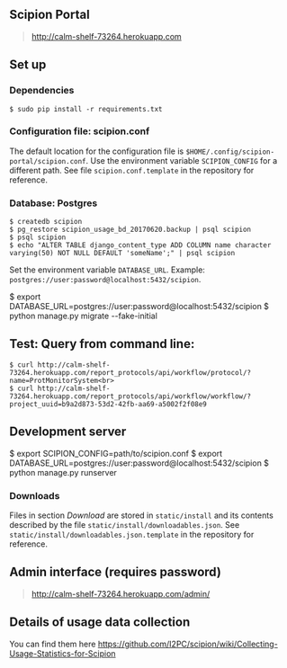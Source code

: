 

## Scipion Portal

> http://calm-shelf-73264.herokuapp.com

## Set up

### Dependencies

```
$ sudo pip install -r requirements.txt
```

### Configuration file: scipion.conf

The default location for the configuration file is `$HOME/.config/scipion-portal/scipion.conf`.
Use the environment variable `SCIPION_CONFIG` for a different path. See file `scipion.conf.template`
in the repository for reference.

### Database: Postgres

```
$ createdb scipion
$ pg_restore scipion_usage_bd_20170620.backup | psql scipion
$ psql scipion
$ echo "ALTER TABLE django_content_type ADD COLUMN name character varying(50) NOT NULL DEFAULT 'someName';" | psql scipion
```

Set the environment variable `DATABASE_URL`. Example: `postgres://user:password@localhost:5432/scipion`.

$ export DATABASE_URL=postgres://user:password@localhost:5432/scipion
$ python manage.py migrate --fake-initial

## Test: Query from command line:

```
$ curl http://calm-shelf-73264.herokuapp.com/report_protocols/api/workflow/protocol/?name=ProtMonitorSystem<br>
$ curl http://calm-shelf-73264.herokuapp.com/report_protocols/api/workflow/workflow/?project_uuid=b9a2d873-53d2-42fb-aa69-a5002f2f08e9
```

## Development server

$ export SCIPION_CONFIG=path/to/scipion.conf
$ export DATABASE_URL=postgres://user:password@localhost:5432/scipion
$ python manage.py runserver

### Downloads

Files in section _Download_ are stored in `static/install` and its contents described by the file
`static/install/downloadables.json`. See `static/install/downloadables.json.template` in the repository
for reference.

## Admin interface (requires password)

> http://calm-shelf-73264.herokuapp.com/admin/

## Details of usage data collection

You can find them here https://github.com/I2PC/scipion/wiki/Collecting-Usage-Statistics-for-Scipion
